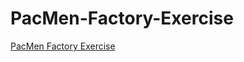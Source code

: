 # PacMen-Factory-Exercise
<a href="http://eliheuman.github.io/PacMen-Factory-Exercise/"> PacMen Factory Exercise </a>
